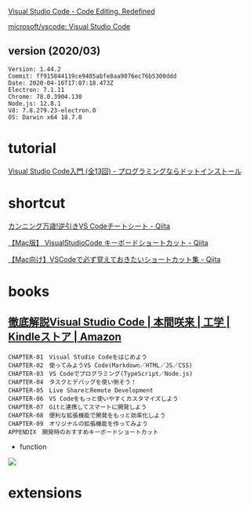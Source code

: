 
[Visual Studio Code - Code Editing. Redefined](https://code.visualstudio.com/)

[microsoft/vscode: Visual Studio Code](https://github.com/microsoft/vscode)



## version (2020/03)

```
Version: 1.44.2
Commit: ff915844119ce9485abfe8aa9076ec76b5300ddd
Date: 2020-04-16T17:07:18.473Z
Electron: 7.1.11
Chrome: 78.0.3904.130
Node.js: 12.8.1
V8: 7.8.279.23-electron.0
OS: Darwin x64 18.7.0
```

# tutorial

[Visual Studio Code入門 (全13回) - プログラミングならドットインストール](https://dotinstall.com/lessons/basic_vscode)

# shortcut

[カンニング万歳!逆引きVS Codeチートシート - Qiita](https://qiita.com/4_mio_11/items/e304809b10c400fba407)

[【Mac版】 VisualStudioCode キーボードショートカット - Qiita](https://qiita.com/naru0504/items/99495c4482cd158ddca8)

[【Mac向け】VSCodeで必ず覚えておきたいショートカット集 - Qiita](https://qiita.com/1coin178/items/1cfa68c41a4e098ea8ae)

# books

## [徹底解説Visual Studio Code | 本間咲来 | 工学 | Kindleストア | Amazon](https://www.amazon.co.jp/dp/B07YD6VFSK)

```
CHAPTER-01　Visual Studio Codeをはじめよう
CHAPTER-02　使ってみようVS Code(Markdown／HTML／JS／CSS)
CHAPTER-03　VS Codeでプログラミング(TypeScript／Node.js)
CHAPTER-04　タスクとデバッグを使い倒そう！
CHAPTER-05　Live ShareとRemote Development
CHAPTER-06　VS Codeをもっと使いやすくカスタマイズしよう
CHAPTER-07　Gitと連携してスマートに開発しよう
CHAPTER-08　便利な拡張機能で開発をもっと効率化しよう
CHAPTER-09　オリジナルの拡張機能を作ってみよう
APPENDIX　開発時のおすすめキーボードショートカット
```

- function

![](https://i.gyazo.com/682d337d5d46ef470ec4e702d6e02725.png)


# extensions


